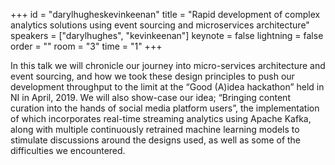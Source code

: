 ﻿+++
id = "darylhugheskevinkeenan"
title = "Rapid development of complex analytics solutions using event sourcing and microservices architecture"
speakers = ["darylhughes", "kevinkeenan"]
keynote = false
lightning = false
order = ""
room = "3"
time = "1"
+++

In this talk we will chronicle our journey into micro-services architecture and event sourcing, and how we took these design principles to push our development throughput to the limit at the “Good (A)idea hackathon” held in NI in April, 2019. We will also show-case our idea; “Bringing content curation into the hands of social media platform users”, the implementation of which incorporates real-time streaming analytics using Apache Kafka, along with multiple continuously retrained machine learning models to stimulate discussions around the designs used, as well as some of the difficulties we encountered.